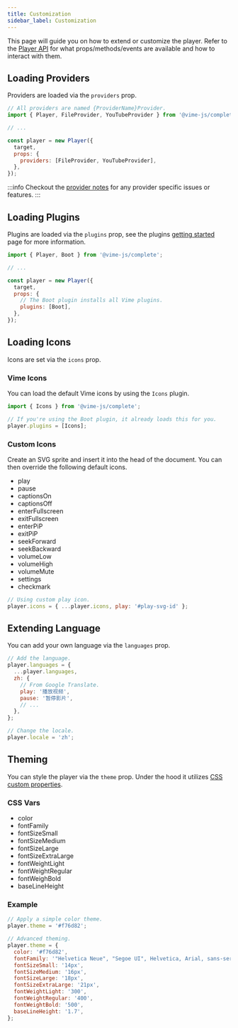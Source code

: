 ```yaml
---
title: Customization
sidebar_label: Customization
---
```


This page will guide you on how to extend or customize the player. Refer to the [Player API](./api/player.md)
for what props/methods/events are available and how to interact with them.

## Loading Providers

Providers are loaded via the `providers` prop.

```js
// All providers are named {ProviderName}Provider.
import { Player, FileProvider, YouTubeProvider } from '@vime-js/complete';

// ...

const player = new Player({
  target,
  props: {
    providers: [FileProvider, YouTubeProvider],
  },
});
```

:::info
Checkout the [provider notes](../standard/notes.md) for any provider specific issues or features.
:::

## Loading Plugins

Plugins are loaded via the `plugins` prop, see the plugins [getting started](../plugins/getting-started.md)
page for more information.

```js
import { Player, Boot } from '@vime-js/complete';

// ...

const player = new Player({
  target,
  props: {
    // The Boot plugin installs all Vime plugins.
    plugins: [Boot],
  },
});
```

## Loading Icons

Icons are set via the `icons` prop.

### Vime Icons

You can load the default Vime icons by using the `Icons` plugin.

```js
import { Icons } from '@vime-js/complete';

// If you're using the Boot plugin, it already loads this for you.
player.plugins = [Icons];
```

### Custom Icons

Create an SVG sprite and insert it into the head of the document. You can then override the
following default icons.

- play
- pause
- captionsOn
- captionsOff
- enterFullscreen
- exitFullscreen
- enterPiP
- exitPiP
- seekForward
- seekBackward
- volumeLow
- volumeHigh
- volumeMute
- settings
- checkmark

```js
// Using custom play icon.
player.icons = { ...player.icons, play: '#play-svg-id' };
```

## Extending Language

You can add your own language via the `languages` prop.

```js
// Add the language.
player.languages = {
  ...player.languages,
  zh: {
    // From Google Translate.
    play: '播放视频',
    pause: '暂停影片',
    // ...
  },
};

// Change the locale.
player.locale = 'zh';
```

## Theming

You can style the player via the `theme` prop. Under the hood it utilizes [CSS custom properties][mdn-css-custom-props].

### CSS Vars

- color
- fontFamily
- fontSizeSmall
- fontSizeMedium
- fontSizeLarge
- fontSizeExtraLarge
- fontWeightLight
- fontWeightRegular
- fontWeighBold
- baseLineHeight

### Example

```js
// Apply a simple color theme.
player.theme = '#f76d82';

// Advanced theming.
player.theme = {
  color: '#f76d82',
  fontFamily: '"Helvetica Neue", "Segoe UI", Helvetica, Arial, sans-serif',
  fontSizeSmall: '14px',
  fontSizeMedium: '16px',
  fontSizeLarge: '18px',
  fontSizeExtraLarge: '21px',
  fontWeightLight: '300',
  fontWeightRegular: '400',
  fontWeightBold: '500',
  baseLineHeight: '1.7',
};
```

[mdn-css-custom-props]: https://developer.mozilla.org/en-US/docs/Web/CSS/--*
